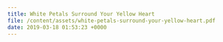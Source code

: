 ```yaml
---
title: White Petals Surround Your Yellow Heart
file: /content/assets/white-petals-surround-your-yellow-heart.pdf
date: 2019-03-18 01:53:23 +0000
---
```

